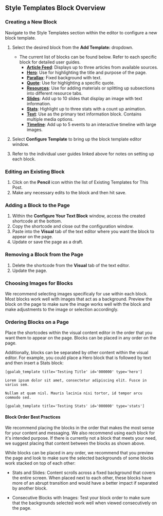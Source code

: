 ## Style Templates Block Overview

### Creating a New Block

Navigate to the Style Templates section within the editor to configure a new block template.

1. Select the desired block from the **Add Template:** dropdown.

   - The current list of blocks can be found below. Refer to each specific block for detailed user guides.
     - **[Article Feed](/Style-Templates/blocks/article-feed)**: Displays up to three articles from available sources.
     - **[Hero](/Style-Templates/blocks/hero)**: Use for highlighting the title and purpose of the page.
     - **[Parallax](/Style-Templates/blocks/parallax)**: Fixed background with text.
     - **[Quote](/Style-Templates/blocks/quote)**: Use for highlghting a specific quote.
     - **[Resources](/Style-Templates/blocks/resources)**: Use for adding materials or splitting up subsections into different resource tabs.
     - **[Slides](/Style-Templates/blocks/slides)**: Add up to 10 slides that display an image with text information.
     - **[Stats](/Style-Templates/blocks/stats)**: Highlight up to three stats with a count up animation.
     - **[Text](/Style-Templates/blocks/text)**: Use as the primary text information block. Contains multiple media options.
     - **[Timeline](/Style-Templates/blocks/timeline)**: Add up to 5 events to an interactive timeline with large images.

2. Select **Configure Template** to bring up the block template editor window.
3. Refer to the individual user guides linked above for notes on setting up each block.

### Editing an Existing Block

1. Click on the **Pencil** icon within the list of Existing Templates for This Post.
2. Make any necessary edits to the block and then hit save.

### Adding a Block to the Page

1. Within the **Configure Your Text Block** window, access the created shortcode at the bottom.
2. Copy the shortcode and close out the configuration window.
3. Paste into the **Visual** tab of the text editor where you want the block to appear on the page.
4. Update or save the page as a draft.

### Removing a Block from the Page

1. Delete the shortcode from the **Visual** tab of the text editor.
2. Update the page.

### Choosing Images for Blocks

We recommend selecting images specificaly for use within each block. Most blocks work well with images that act as a background. Preview the block on the page to make sure the image works well with the block and make adjustments to the image or selection accordingly.

### Ordering Blocks on a Page

Place the shortcodes within the visual content editor in the order that you want them to appear on the page. Blocks can be placed in any order on the page.

Additionally, blocks can be separated by other content within the visual editor. For example, you could place a Hero block that is followed by text and then insert a Stats block:

```
[gpalab_template title='Testing Title' id='000000' type='hero']

Lorem ipsum dolor sit amet, consectetur adipiscing elit. Fusce in varius sem.

Nullam at quam nisl. Mauris lacinia nisi tortor, id tempor arcu commodo sed.

[gpalab_template title='Testing Stats' id='000000' type='stats']

```

#### Block Order Best Practices

We recommend placing the blocks in the order that makes the most sense for your content and messaging. We also recommend using each block for it's intended purpose. If there is currently not a block that meets your need, we suggest placing that content between the blocks as shown above.

While blocks can be placed in any order, we recommend that you preview the page and look to make sure the selected backgrounds of some blocks work stacked on top of each other:

- Stats and Slides: Content scrolls across a fixed background that covers the entire screen. When placed next to each other, these blocks have more of an abrupt transition and would have a better impact if separated by another block.

- Consecutive Blocks with Images: Test your block order to make sure that the backgrounds selected work well when viewed consecutively on the page.
